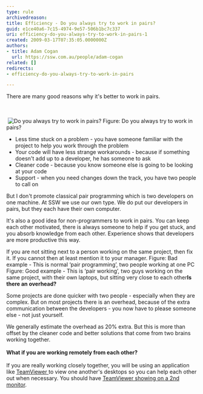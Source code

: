 ```yaml
---
type: rule
archivedreason: 
title: Efficiency - Do you always try to work in pairs?
guid: e1ce40a6-7c15-4974-9e57-506b1bc7c337
uri: efficiency-do-you-always-try-to-work-in-pairs-1
created: 2009-03-17T07:35:05.0000000Z
authors:
- title: Adam Cogan
  url: https://ssw.com.au/people/adam-cogan
related: []
redirects:
- efficiency-do-you-always-try-to-work-in-pairs

---
```



There are many good reasons why it's better to work in pairs. 

<br><excerpt class='endintro'></excerpt><br>
&#160;<img class="ms-rteCustom-ImageArea" alt="Do you always try to work in pairs?" src="/Management/RulesToSuccessfulProjects/PublishingImages/ProjectManagement_PairProgramming_Luge.jpg" border="0" /> <span class="ms-rteCustom-FigureNormal">Figure&#58; Do you always try to work in pairs? </span>
<ul>
    <li>Less time stuck on a problem - you have someone familiar with the project to help you work through the problem </li>
    <li>Your code will have less strange workarounds - because if something doesn't add up to a developer, he has someone to ask </li>
    <li>Cleaner code - because you know someone else is going to be looking at your code </li>
    <li>Support - when you need changes down the track, you have&#160;two people to call on </li>
</ul>
<p>But I don't promote classical pair programming which is two developers on one machine. At SSW we use our own type. We do put our developers in pairs, but they each have their own computer. </p>
<p>It's also a good idea for non-programmers to work in pairs. You can keep each other motivated, there is always someone to help if you get stuck, and you absorb knowledge from each other. Experience shows that developers are more productive this way. </p>
<p>If you are not sitting next to a person working on the same project, then fix it. If you cannot then at least mention it to your manager. <img alt="" class="ms-rteCustom-ImageArea" src="/Management/RulesToSuccessfulProjects/PublishingImages/PairProgramming01.jpg" /><font class="ms-rteCustom-FigureNormal">Figure&#58; Bad example -&#160;This is normal ‘pair programming’,&#160;two people working at one PC<br>
</font><img alt="" class="ms-rteCustom-ImageArea" src="/Management/RulesToSuccessfulProjects/PublishingImages/PairProgramming02_Small.jpg" /><font class="ms-rteCustom-FigureNormal">Figure&#58; Good example -&#160;This is ‘pair working’, two&#160;guys working on the same project, with their own laptops, but sitting very close to each other</font><strong>Is there an overhead? </strong></p>
<p>Some projects are done quicker with&#160;two people - especially when they are complex. But on most projects there is an overhead, because of the extra communication between the developers - you now have to please someone else - not just yourself. </p>
<p>We generally estimate the overhead as 20% extra. But this is more than offset by the cleaner code and better solutions that come from two brains working together. <br>
<br>
<strong>What if you are working remotely from each other?</strong><br>
<br>
If you are really working closely together, you will be using an application like <a shape="rect" href="http&#58;//www.ssw.com.au/ssw/Standards/DeveloperGeneral/networkTools.aspx#TeamViewer">TeamViewer </a>to view one another's desktops so you can help each other out when necessary. You should have <a shape="rect" href="http&#58;//www.ssw.com.au/ssw/Standards/Rules/RulesToBeingSoftwareConsultantsWorkingInATeam.aspx#TwoMonitors">TeamViewer showing on a 2nd monitor</a>.&#160;</p>



